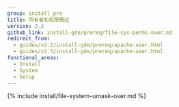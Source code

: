 ```yaml
---
group: install_pre
title: 所有者和权限概述
version: 2.2
github_link: install-gde/prereq/file-sys-perms-over.md
redirect_from:
  - guides/v2.2/install-gde/prereq/apache-user.html
  - guides/v2.3/install-gde/prereq/apache-user.html
functional_areas:
  - Install
  - System
  - Setup
---
```


{% include install/file-system-umask-over.md %}
